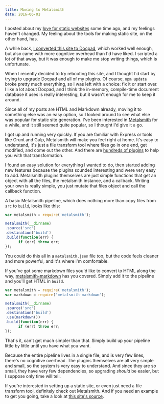 ```yaml
---
title: Moving to Metalsmith
date: 2016-06-01
---
```


I posted about my [love for static websites](/posts/static-websites-rock) some time ago, and my feelings haven't changed. My feeling about the tools for making static site, on the other hand, has.

A while back, [I converted this site to Docpad](/posts/wordpress-is-out-docpad-is-in/), which worked well enough, but also came with more cognitive overhead than I'd have liked. I scripted a lot of that away, but it was enough to make me stop writing things, which is unfortunate.

When I recently decided to try rebooting this site, and I thought I'd start by trying to upgrade Docpad and all of my plugins. Of course, `npm update` broke pretty much everything, so I was left with a choice: fix it or start over. I like a lot about Docpad, and I think the in-memory, compile-time document database it uses is really interesting, but it wasn't enough for me to keep it around.

Since all of my posts are HTML and Markdown already, moving it to something else was an easy option, so I looked around to see what else was popular for static site generation. I've been interested in [Metalsmith](http://www.metalsmith.io/) for a while, and it still seemed quite popular, so I thought I'd give it a go. 

I got up and running very quickly. If you are familiar with Express or tools like Grunt and Gulp, Metalsmith will make you feel right at home. It's easy to understand, it's just a file transform tool where files go in one end, get modified, and come out the other. And there are [hundreds of plugins](https://www.npmjs.com/search?q=metalsmith) to help you with that transformation.

I found an easy solution for everything I wanted to do, then started adding new features because the plugins sounded interesting and were very easy to add. Metalsmith plugins themselves are just simple functions that get an object with all the files, the metalsmith instance, and a callback. Writing your own is really simple, you just mutate that files object and call the callback function.

A basic Metalsmith pipeline, which does nothing more than copy files from `src` to `build`, looks like this:

```js
var metalsmith = require('metalsmith');

metalsmith(__dirname)
.source('src')
.destination('build')
.build(function(err) {
	  if (err) throw err;
});
```

You could do this all in a `metalsmith.json` file too, but the code feels cleaner and more powerful, and it's where I'm comfortable.

If you've got some markdown files you'd like to convert to HTML along the way, [metalsmith-markdown](https://github.com/segmentio/metalsmith-markdown) has you covered. Simply add it to the pipeline and you'll get HTML in `build`.

```js
var metalsmith = require('metalsmith');
var markdown = require('metalsmith-markdown');

metalsmith(__dirname)
.source('src')
.destination('build')
.use(markdown())
.build(function(err) {
	  if (err) throw err;
});
```

That's it, can't get much simpler than that. Simply build up your pipeline little by little until you have what you want.

Because the entire pipeline lives in a single file, and is very few lines, there's no cognitive overhead. The plugins themselves are all very simple and small, so the system is very easy to understand. And since they are so small, they have very few dependencies, so upgrading *should* be easier, but I suppose only time will tell.

If you're interested in setting up a static site, or even just need a file transform tool, definitely check out Metalsmith. And if you need an example to get you going, take a look at [this site's source](https://github.com/w33ble/joefleming-net/tree/v2.2.0). 
